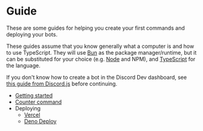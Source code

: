 # Guide

These are some guides for helping you create your first commands and deploying your bots.

These guides assume that you know generally what a computer is and how to use TypeScript. They will use [Bun](https://bun.sh/) as the package manager/runtime, but it can be substituted for your choice (e.g. [Node](https://nodejs.org/) and NPM), and [TypeScript](https://www.typescriptlang.org/) for the language.

If you don't know how to create a bot in the Discord Dev dashboard, see [this guide from Discord.js](https://discordjs.guide/preparations/setting-up-a-bot-application.html) before continuing.

- [Getting started](/docs/guide/getting-started)
- [Counter command](/docs/guide/counter)
- Deploying
  - [Vercel](/docs/guide/deploying/vercel)
  - [Deno Deploy](/docs/guide/deploying/deno-deploy)
